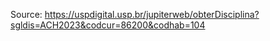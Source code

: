 Source: <https://uspdigital.usp.br/jupiterweb/obterDisciplina?sgldis=ACH2023&codcur=86200&codhab=104>
